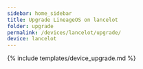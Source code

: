 ```yaml
---
sidebar: home_sidebar
title: Upgrade LineageOS on lancelot
folder: upgrade
permalink: /devices/lancelot/upgrade/
device: lancelot
---
```

{% include templates/device_upgrade.md %}
